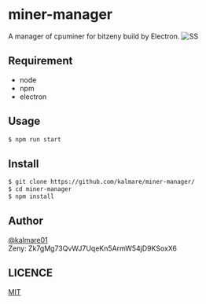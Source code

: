 # miner-manager
A manager of cpuminer for bitzeny build by Electron.
![SS](https://i.imgur.com/X9iLI0Tl.png)

## Requirement
- node
- npm
- electron

## Usage
```sh
$ npm run start
```

## Install
```sh
$ git clone https://github.com/kalmare/miner-manager/
$ cd miner-manager
$ npm install
```

## Author
[@kalmare01](https://twitter.com/kalmare01)  
Zeny: Zk7gMg73QvWJ7UqeKn5ArmW54jD9KSoxX6

## LICENCE
[MIT](https://github.com/kalmare/miner-manager/blob/master/LICENSE)